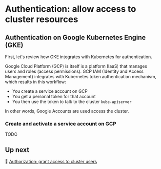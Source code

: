 # Authentication: allow access to cluster resources

## Authentication on Google Kubernetes Engine (GKE)

First, let's review how GKE integrates with Kubernetes for authentication.

Google Cloud Platform (GCP) is itself is a platform (IaaS) that manages users and roles (access permissions). GCP IAM (Identity and Access Management) integrates with Kubernetes token authentication mechanism, which results in this workflow:

- You create a service account on GCP
- You get a personal token for that account
- You then use the token to talk to the cluster `kube-apiserver`

In other words, Google Accounts are used access the cluster.

### Create and activate a service account on GCP

TODO

## Up next

👤 [Authorization: grant access to cluster users](/labs/lab2/)
